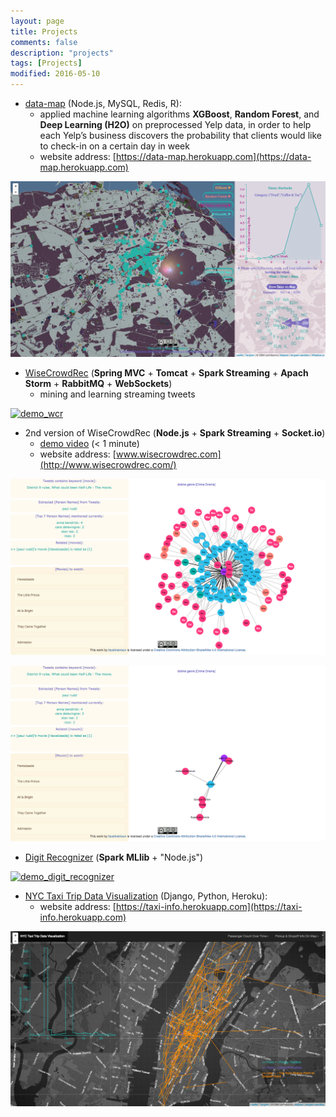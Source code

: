 ```yaml
---
layout: page
title: Projects 
comments: false
description: "projects"
tags: [Projects]
modified: 2016-05-10
---
```


* [data-map](https://github.com/faustineinsun/data-map) (Node.js, MySQL, Redis, R): 
    * applied machine learning algorithms **XGBoost**, **Random Forest**, and **Deep Learning (H2O)** on preprocessed Yelp data, in order to help each Yelp’s business discovers the probability that clients would like to check-in on a certain day in week
    * website address: [https://data-map.herokuapp.com](https://data-map.herokuapp.com)      
       
[![demo_yelp](../images/demo_yelp.png)](https://data-map.herokuapp.com)

* [WiseCrowdRec](https://github.com/faustineinsun/WiseCrowdRec) (**Spring MVC** + **Tomcat** + **Spark Streaming** + **Apach Storm** + **RabbitMQ** + **WebSockets**)
    * mining and learning streaming tweets 

[![demo_wcr](../images/demo_wcr.gif)](https://github.com/faustineinsun/WiseCrowdRec)

* 2nd version of WiseCrowdRec (**Node.js** + **Spark Streaming** + **Socket.io**)
    * [demo video](https://drive.google.com/file/d/0B-OcoMYLimAlcWdBZHFRRHR5Y2c/view) (< 1 minute) 
    * website address: [www.wisecrowdrec.com](http://www.wisecrowdrec.com/)

[![demo_wcr_2nd](../images/demo-wcr-2nd-1.png)](https://drive.google.com/file/d/0B-OcoMYLimAlcWdBZHFRRHR5Y2c/view)

[![demo_wcr_2nd](../images/demo-wcr-2nd-2.png)](http://www.wisecrowdrec.com/)

* [Digit Recognizer](https://github.com/faustineinsun/recognizer) (**Spark MLlib** + "Node.js")

[![demo_digit_recognizer](../images/DigitRecognizer-demo_short.gif)](https://github.com/faustineinsun/recognizer)

* [NYC Taxi Trip Data Visualization](https://github.com/faustineinsun/taxi-info) (Django, Python, Heroku): 
    * website address: [https://taxi-info.herokuapp.com](https://taxi-info.herokuapp.com)      
       
[![demo_yelp](../images/demo-taxi-info.png)](https://taxi-info.herokuapp.com)

<script>
  (function(i,s,o,g,r,a,m){i['GoogleAnalyticsObject']=r;i[r]=i[r]||function(){
  (i[r].q=i[r].q||[]).push(arguments)},i[r].l=1*new Date();a=s.createElement(o),
  m=s.getElementsByTagName(o)[0];a.async=1;a.src=g;m.parentNode.insertBefore(a,m)
  })(window,document,'script','//www.google-analytics.com/analytics.js','ga');

  ga('create', 'UA-72549140-1', 'auto');
  ga('send', 'pageview');

</script>
